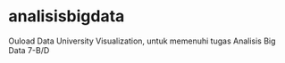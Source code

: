# analisisbigdata
Ouload Data University Visualization, untuk memenuhi tugas Analisis Big Data 7-B/D
